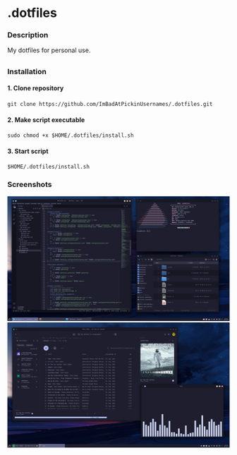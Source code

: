 # .dotfiles

### Description

My dotfiles for personal use.

##

### Installation

#### 1. Clone repository
```shell
git clone https://github.com/ImBadAtPickinUsernames/.dotfiles.git
```
#### 2. Make script executable
```shell
sudo chmod +x $HOME/.dotfiles/install.sh
```
#### 3. Start script
```shell
$HOME/.dotfiles/install.sh

```
### Screenshots

![](https://github.com/ImBadAtPickinUsernames/.dotfiles/raw/master/screenshots/screenshot-1.png)
![](https://github.com/ImBadAtPickinUsernames/.dotfiles/raw/master/screenshots/screenshot-2.png)
